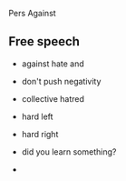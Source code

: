 Pers Against


## Free speech


- against hate and
- don't push negativity
- collective hatred
- hard left
- hard right



- did you learn something?
- 